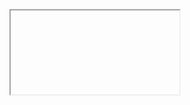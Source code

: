 <iframe sandbox="value">

/*
sandbox=""  Applies all restrictions
allow-forms  Re-enables form submission
allow-pointer-lock  Re-enables APIs
allow-popups  Re-enables popups
allow-same-origin  Allows the iframe content to be treated as being from the same origin
allow-scripts  Re-enables scripts
allow-top-navigation  Allows the iframe content to navigate its top-level browsing context
*/